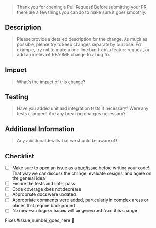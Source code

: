 > Thank you for opening a Pull Request! Before submitting your PR, there are a few things you can do to make sure it goes smoothly:

## Description

> Please provide a detailed description for the change.
> As much as possible, please try to keep changes separate by purpose. For example, try not to make a one-line bug fix in a feature request, or add an irrelevant README change to a bug fix.

## Impact

> What's the impact of this change?

## Testing

> Have you added unit and integration tests if necessary?
> Were any tests changed? Are any breaking changes necessary?

## Additional Information

> Any additional details that we should be aware of?

## Checklist

- [ ] Make sure to open an issue as a [bug/issue](https://github.com/googleapis/nodejs-spanner/issues/new/choose) before writing your code! That way we can discuss the change, evaluate designs, and agree on the general idea
- [ ] Ensure the tests and linter pass
- [ ] Code coverage does not decrease
- [ ] Appropriate docs were updated
- [ ] Appropriate comments were added, particularly in complex areas or places that require background
- [ ] No new warnings or issues will be generated from this change

Fixes #issue_number_goes_here 🦕
